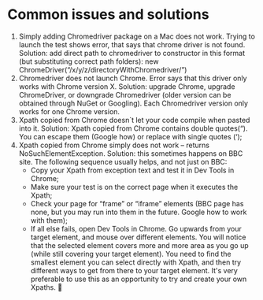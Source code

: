 # Common issues and solutions

1. Simply adding Chromedriver package on a Mac does not work. Trying to launch the test shows error, that says that chrome driver is not found. 
Solution: add direct path to chromedriver to constructor in this format (but substituting correct path folders):
 new ChromeDriver(“/x/y/z/directoryWithChromedriver/”)
2. Chromedriver does not launch Chrome. Error says that this driver only works with Chrome version X. 
Solution: upgrade Chrome, upgrade ChromeDriver, or downgrade Chromedriver (older version can be obtained through NuGet or Googling). Each Chromedriver version only works for one Chrome version.
3. Xpath copied from Chrome doesn`t let your code compile when pasted into it. 
Solution: Xpath copied from Chrome contains double quotes(“). You can escape them (Google how) or replace with single quotes (‘);
4. Xpath copied from Chrome simply does not work – returns NoSuchElementException.
Solution: this sometimes happens on BBC site. The following sequence usually helps, and not just on BBC:
   - Copy your Xpath from exception text and test it in Dev Tools in Chrome;
   - Make sure your test is on the correct page when it executes the Xpath;
   - Check your page for “frame” or “iframe” elements (BBC page has none, but you may run into them in the future. Google how to work with them);
   - If all else fails, open Dev Tools in Chrome. Go upwards from your target element, and mouse over different elements. You will notice that the selected element covers more and more area as you go up (while still covering your target element). You need to find the smallest element you can select directly with Xpath, and then try different ways to get from there to your target element.
It's very preferable to use this as an opportunity to try and create your own Xpaths. 


